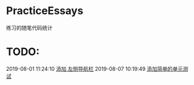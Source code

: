 # PracticeEssays
练习的随笔代码统计


# TODO:

2019-08-01 11:24:10 [添加 左侧导航栏](https://github.com/Fushengliangnian/PracticeEssays/tree/master/%E5%B7%A6%E4%BE%A7%E5%AF%BC%E8%88%AA%E6%9D%A1)
2019-08-07 10:19:49 [添加简单的单元测试](https://github.com/Fushengliangnian/PracticeEssays/tree/master/UnitTest)
